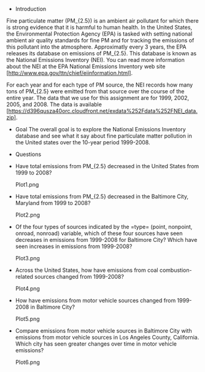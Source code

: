 * Introduction

Fine particulate matter (PM_{2.5}) is an ambient air pollutant for which there
is strong evidence that it is harmful to human health. In the United States, the
Environmental Protection Agency (EPA) is tasked with setting national ambient
air quality standards for fine PM and for tracking the emissions of this
pollutant into the atmosphere. Approximatly every 3 years, the EPA releases its
database on emissions of PM_{2.5}. This database is known as the National
Emissions Inventory (NEI). You can read more information about the NEI at the EPA National Emissions Inventory web site
[http://www.epa.gov/ttn/chief/eiinformation.html].

For each year and for each type of PM source, the NEI records how many tons of
PM_{2.5} were emitted from that source over the course of the entire year. The
data that we use for this assignment are for 1999, 2002, 2005, and
2008. The data is available [https://d396qusza40orc.cloudfront.net/exdata%252Fdata%252FNEI_data.zip].

* Goal
The overall goal is to explore the National Emissions Inventory database and see
what it say about fine particulate matter pollution in the United states over
the 10-year period 1999-2008.

* Questions

- Have total emissions from PM_{2.5} decreased in the United States from 1999 to
  2008?
  
  Plot1.png

- Have total emissions from PM_{2.5} decreased in the Baltimore City, Maryland
  from 1999 to 2008?

  Plot2.png

- Of the four types of sources indicated by the =type= (point, nonpoint, onroad,
  nonroad) variable, which of these four sources have seen decreases in
  emissions from 1999-2008 for Baltimore City? Which have seen increases in
  emissions from 1999-2008? 

  Plot3.png

- Across the United States, how have emissions from coal combustion-related
  sources changed from 1999-2008?

  Plot4.png

- How have emissions from motor vehicle sources changed from 1999-2008 in
  Baltimore City?

  Plot5.png

- Compare emissions from motor vehicle sources in Baltimore City with emissions
  from motor vehicle sources in Los Angeles County, California. Which city has
  seen greater changes over time in motor vehicle emissions?

  Plot6.png